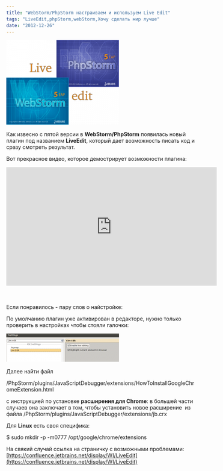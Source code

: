 ```yaml
---
title: "WebStorm/PhpStorm настраиваем и используем Live Edit"
tags: "LiveEdit,phpStorm,webStorm,Хочу сделать мир лучше"
date: "2012-12-26"
---
```


[![](images/phpstorm_logo-300x225.png "phpstorm_logo")](https://stepansuvorov.com/blog/wp-content/uploads/2012/12/phpstorm_logo.png)

Как извесно с пятой версии в **WebStorm/PhpStorm** появилась новый плагин под названием **LiveEdit**, который дает возможность писать код и сразу смотреть результат.

Вот прекрасное видео, которое демострирует возможности плагина:

<iframe src="https://www.youtube.com/embed/TnnVl3ydIB0" frameborder="0" width="560" height="315"></iframe>

 

Если понравилось - пару слов о найстройке:

По умолчанию плагин уже активирован в редакторе, нужно только проверить в настройках чтобы стояли галочки:

[![](images/liveedit_settings-300x75.png "liveedit_settings")](https://stepansuvorov.com/blog/wp-content/uploads/2012/12/liveedit_settings.png)

Далее найти файл

/PhpStorm/plugins/JavaScriptDebugger/extensions/HowToInstallGoogleChromeExtension.html

с инструкцией по установке **расширения для Chrome**: в большей части случаев она заключает в том, чтобы установить новое расширение  из файла /PhpStorm/plugins/JavaScriptDebugger/extensions/jb.crx

Для **Linux** есть своя специфика:

$ sudo mkdir -p -m0777 /opt/google/chrome/extensions

На свякий случай ссылка на страничку с возможными проблемами: [https://confluence.jetbrains.net/display/WI/LiveEdit](https://confluence.jetbrains.net/display/WI/LiveEdit)

